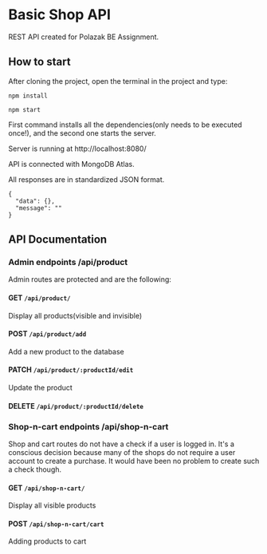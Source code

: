 # Basic Shop API

REST API created for Polazak BE Assignment.

## How to start

After cloning the project, open the terminal in the project and type:

```
npm install

npm start
```

First command installs all the dependencies(only needs to be executed once!), and the second one starts the server.

Server is running at http://localhost:8080/

API is connected with MongoDB Atlas.

All responses are in standardized JSON format.

```
{
  "data": {},
  "message": ""
}
```

## API Documentation

### Admin endpoints /api/product

Admin routes are protected and are the following:

#### GET `/api/product/`

Display all products(visible and invisible)

#### POST `/api/product/add`

Add a new product to the database

#### PATCH `/api/product/:productId/edit`

Update the product

#### DELETE `/api/product/:productId/delete`

### Shop-n-cart endpoints /api/shop-n-cart

Shop and cart routes do not have a check if a user is logged in. It's a conscious decision because many of the shops do not require a user account to create a purchase. It would have been no problem to create such a check though.

#### GET `/api/shop-n-cart/`

Display all visible products

#### POST `/api/shop-n-cart/cart`

Adding products to cart
